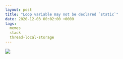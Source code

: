 ```yaml
---
layout: post
title: "Loop variable may not be declared `static`"
date: 2020-12-03 00:02:00 +0000
tags:
  memes
  slack
  thread-local-storage
---
```


![](/blog/images/2020-12-03-threds.png)

